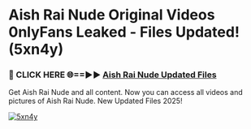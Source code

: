 # Aish Rai Nude Original Videos 0nlyFans Leaked - Files Updated! (5xn4y)

<h3>🔴 CLICK HERE 🌐==►► <a href="https://tinyurl.com/5h6xmrr3" rel="nofollow">Aish Rai Nude Updated Files</a></h3>

Get Aish Rai Nude and all content. Now you can access all videos and pictures of Aish Rai Nude. New Updated Files 2025!

[![5xn4y](https://i.imgur.com/KVD873Z.gif)](https://tinyurl.com/5h6xmrr3)
